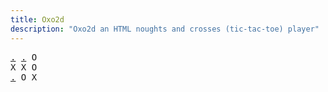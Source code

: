 ```yaml
---
title: Oxo2d 
description: "Oxo2d an HTML noughts and crosses (tic-tac-toe) player"
---
```


<pre class="oxo2d">
<a href="../n/">.</a> <a href="../4j/">.</a> O
X X O
<a href="../4k/">.</a> O X
</pre>
